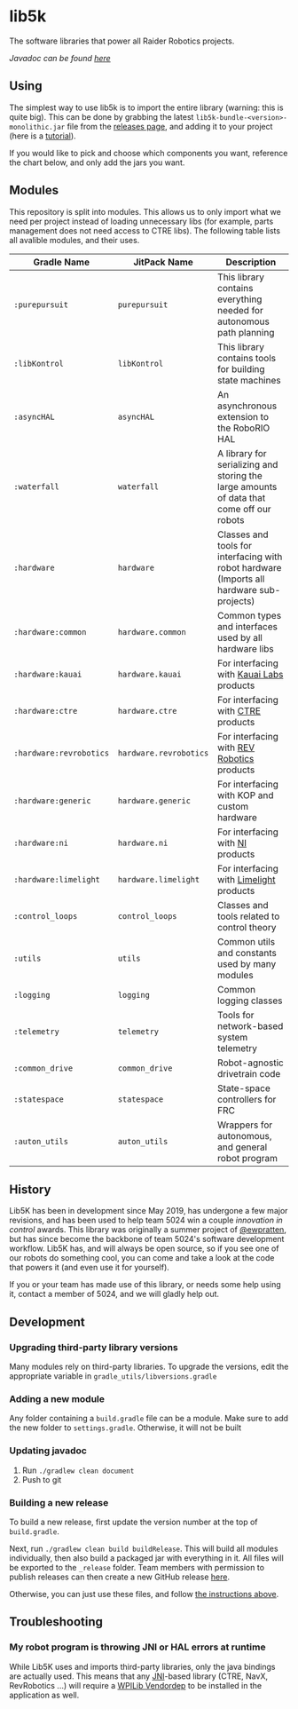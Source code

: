 # lib5k 
The software libraries that power all Raider Robotics projects.

*Javadoc can be found [here](https://frc5024.github.io/lib5k)*

## Using

The simplest way to use lib5k is to import the entire library (warning: this is quite big). This can be done by grabbing the latest `lib5k-bundle-<version>-monolithic.jar` file from the [releases page](https://github.com/frc5024/lib5k/releases/latest), and adding it to your project (here is a [tutorial](https://medium.com/@petehouston/compile-local-jar-files-with-gradle-a078e5c7a520)).

If you would like to pick and choose which components you want, reference the chart below, and only add the jars you want.

## Modules

This repository is split into modules. This allows us to only import what we need per project instead of loading unnecessary libs (for example, parts management does not need access to CTRE libs). The following table lists all avalible modules, and their uses.

| Gradle Name             | JitPack Name           | Description                                                                               |
|-------------------------|------------------------|-------------------------------------------------------------------------------------------|
| `:purepursuit`          | `purepursuit`          | This library contains everything needed for autonomous path planning                      |
| `:libKontrol`           | `libKontrol`           | This library contains tools for building state machines                                   |
| `:asyncHAL`             | `asyncHAL`             | An asynchronous extension to the RoboRIO HAL                                              |
| `:waterfall`            | `waterfall`            | A library for serializing and storing the large amounts of data that come off our robots  |
| `:hardware`             | `hardware`             | Classes and tools for interfacing with robot hardware (Imports all hardware sub-projects) |
| `:hardware:common`      | `hardware.common`      | Common types and interfaces used by all hardware libs                                     |
| `:hardware:kauai`       | `hardware.kauai`       | For interfacing with [Kauai Labs](https://www.kauailabs.com/) products                    |
| `:hardware:ctre`        | `hardware.ctre`        | For interfacing with [CTRE](https://ctr-electronics.com/) products                        |
| `:hardware:revrobotics` | `hardware.revrobotics` | For interfacing with [REV Robotics](https://revrobotics.com/) products                    |
| `:hardware:generic`     | `hardware.generic`     | For interfacing with KOP and custom hardware                                              |
| `:hardware:ni`          | `hardware.ni`          | For interfacing with [NI](https://www.ni.com) products                                    |
| `:hardware:limelight`   | `hardware.limelight`   | For interfacing with [Limelight](https://limelightvision.io/) products                    |
| `:control_loops`        | `control_loops`        | Classes and tools related to control theory                                               |
| `:utils`                | `utils`                | Common utils and constants used by many modules                                           |
| `:logging`              | `logging`              | Common logging classes                                                                    |
| `:telemetry`            | `telemetry`            | Tools for network-based system telemetry                                                  |
| `:common_drive`         | `common_drive`         | Robot-agnostic drivetrain code                                                            |
| `:statespace`           | `statespace`           | State-space controllers for FRC                                                           |
| `:auton_utils`          | `auton_utils`          | Wrappers for autonomous, and general robot program                                        |


## History

Lib5K has been in development since May 2019, has undergone a few major revisions, and has been used to help team 5024 win a couple *innovation in control* awards. This library was originally a summer project of [@ewpratten](https://github.com/ewpratten), but has since become the backbone of team 5024's software development workflow. Lib5K has, and will always be open source, so if you see one of our robots do something cool, you can come and take a look at the code that powers it (and even use it for yourself).

If you or your team has made use of this library, or needs some help using it, contact a member of 5024, and we will gladly help out.


## Development

### Upgrading third-party library versions
Many modules rely on third-party libraries. To upgrade the versions, edit the appropriate variable in `gradle_utils/libversions.gradle`

### Adding a new module
Any folder containing a `build.gradle` file can be a module. Make sure to add the new folder to `settings.gradle`. Otherwise, it will not be built

### Updating javadoc

 1. Run `./gradlew clean document`
 2. Push to git

### Building a new release

To build a new release, first update the version number at the top of `build.gradle`.

Next, run `./gradlew clean build buildRelease`. This will build all modules individually, then also build a packaged jar with everything in it. All files will be exported to the `_release` folder. Team members with permission to publish releases can then create a new GitHub release [here](https://github.com/frc5024/lib5k/releases/new).

Otherwise, you can just use these files, and follow [the instructions above](#using).

## Troubleshooting

### My robot program is throwing JNI or HAL errors at runtime
While Lib5K uses and imports third-party libraries, only the java bindings are actually used. This means that any [JNI](https://en.wikipedia.org/wiki/Java_Native_Interface)-based library (CTRE, NavX, RevRobotics ...) will require a [WPILib Vendordep](https://docs.wpilib.org/en/stable/docs/software/wpilib-overview/3rd-party-libraries.html?highlight=vendor) to be installed in the application as well.